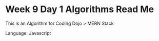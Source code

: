 # Week 9 Day 1 Algorithms Read Me

This is an Algorithm for Coding Dojo > MERN Stack

Language: Javascript